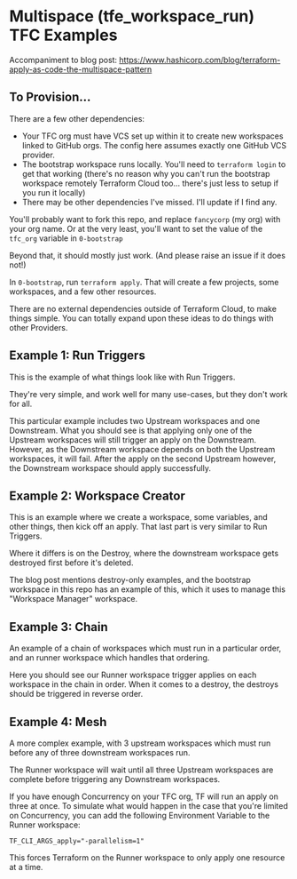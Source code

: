 # Multispace (tfe_workspace_run) TFC Examples

Accompaniment to blog post:
https://www.hashicorp.com/blog/terraform-apply-as-code-the-multispace-pattern

## To Provision...

There are a few other dependencies:
* Your TFC org must have VCS set up within it to create new workspaces linked to GitHub orgs. The config here assumes
 exactly one GitHub VCS provider.
* The bootstrap workspace runs locally. You'll need to `terraform login` to get that working
 (there's no reason why you can't run the bootstrap workspace remotely Terraform Cloud too... there's just less to setup
 if you run it locally)
* There may be other dependencies I've missed. I'll update if I find any.

You'll probably want to fork this repo, and replace `fancycorp` (my org) with your org name.
Or at the very least, you'll want to set the value of the `tfc_org` variable in `0-bootstrap`

Beyond that, it should mostly just work. (And please raise an issue if it does not!)

In `0-bootstrap`, run `terraform apply`. That will create a few projects, some workspaces, and a few other resources.

There are no external dependencies outside of Terraform Cloud, to make things simple. You can totally expand upon these
ideas to do things with other Providers.

## Example 1: Run Triggers

This is the example of what things look like with Run Triggers.

They're very simple, and work well for many use-cases, but they don't work for all.

This particular example includes two Upstream workspaces and one Downstream. What you should see is that applying only
one of the Upstream workspaces will still trigger an apply on the Downstream. However, as the Downstream workspace
depends on both the Upstream workspaces, it will fail. After the apply on the second Upstream however, the Downstream
workspace should apply successfully.

## Example 2: Workspace Creator

This is an example where we create a workspace, some variables, and other things, then kick off an apply.
That last part is very similar to Run Triggers.

Where it differs is on the Destroy, where the downstream workspace gets destroyed first before it's deleted.

The blog post mentions destroy-only examples, and the bootstrap workspace in this repo has an example of this, which it
uses to manage this "Workspace Manager" workspace.

## Example 3: Chain

An example of a chain of workspaces which must run in a particular order, and an runner workspace which handles
that ordering.

Here you should see our Runner workspace trigger applies on each workspace in the chain in order. When it comes to
a destroy, the destroys should be triggered in reverse order.

## Example 4: Mesh

A more complex example, with 3 upstream workspaces which must run before any of three downstream workspaces run.

The Runner workspace will wait until all three Upstream workspaces are complete before triggering any Downstream
workspaces.

If you have enough Concurrency on your TFC org, TF will run an apply on three at once. To simulate what would happen
in the case that you're limited on Concurrency, you can add the following Environment Variable to the Runner
workspace:

```
TF_CLI_ARGS_apply="-parallelism=1"
```

This forces Terraform on the Runner workspace to only apply one resource at a time.
